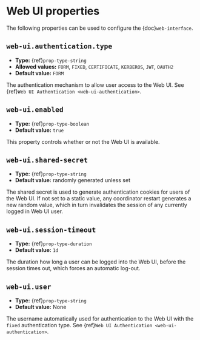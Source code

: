 # Web UI properties

The following properties can be used to configure the {doc}`web-interface`.

## `web-ui.authentication.type`

- **Type:** {ref}`prop-type-string`
- **Allowed values:** `FORM`, `FIXED`, `CERTIFICATE`, `KERBEROS`, `JWT`, `OAUTH2`
- **Default value:** `FORM`

The authentication mechanism to allow user access to the Web UI. See
{ref}`Web UI Authentication <web-ui-authentication>`.

## `web-ui.enabled`

- **Type:** {ref}`prop-type-boolean`
- **Default value:** `true`

This property controls whether or not the Web UI is available.

## `web-ui.shared-secret`

- **Type:** {ref}`prop-type-string`
- **Default value:** randomly generated unless set

The shared secret is used to generate authentication cookies for users of
the Web UI. If not set to a static value, any coordinator restart generates
a new random value, which in turn invalidates the session of any currently
logged in Web UI user.

## `web-ui.session-timeout`

- **Type:** {ref}`prop-type-duration`
- **Default value:** `1d`

The duration how long a user can be logged into the Web UI, before the
session times out, which forces an automatic log-out.

## `web-ui.user`

- **Type:** {ref}`prop-type-string`
- **Default value:** None

The username automatically used for authentication to the Web UI with the `fixed`
authentication type. See {ref}`Web UI Authentication <web-ui-authentication>`.
